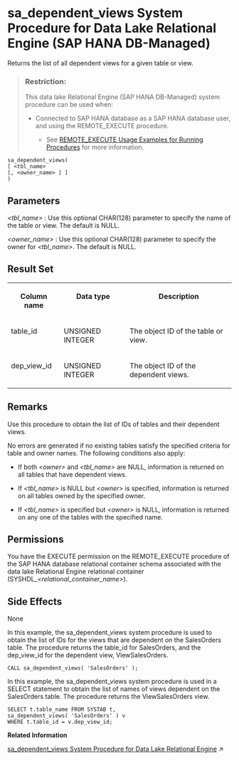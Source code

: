 <!-- loio47783e3af31b4f27a28b41ad534f8332 -->

# sa\_dependent\_views System Procedure for Data Lake Relational Engine \(SAP HANA DB-Managed\)

Returns the list of all dependent views for a given table or view.



> ### Restriction:  
> This data lake Relational Engine \(SAP HANA DB-Managed\) system procedure can be used when:
> 
> -   Connected to SAP HANA database as a SAP HANA database user, and using the REMOTE\_EXECUTE procedure.
> 
>     -   See [REMOTE\_EXECUTE Usage Examples for Running Procedures](remote-execute-usage-examples-for-running-procedures-3e7f86d.md) for more information.



```
sa_dependent_views( 
[ <tbl_name> 
[, <owner_name> ] ] 
)
```



<a name="loio47783e3af31b4f27a28b41ad534f8332__section_ygz_n54_rrb"/>

## Parameters

  *<tbl\_name\>* 
 :   Use this optional CHAR\(128\) parameter to specify the name of the table or view. The default is NULL.

   *<owner\_name\>* 
 :   Use this optional CHAR\(128\) parameter to specify the owner for *<tbl\_name\>*. The default is NULL.

 

<a name="loio47783e3af31b4f27a28b41ad534f8332__section_qrn_454_rrb"/>

## Result Set


<table>
<tr>
<th valign="top">

Column name



</th>
<th valign="top">

Data type



</th>
<th valign="top">

Description



</th>
</tr>
<tr>
<td valign="top">

table\_id



</td>
<td valign="top">

UNSIGNED INTEGER



</td>
<td valign="top">

The object ID of the table or view.



</td>
</tr>
<tr>
<td valign="top">

dep\_view\_id



</td>
<td valign="top">

UNSIGNED INTEGER



</td>
<td valign="top">

The object ID of the dependent views.



</td>
</tr>
</table>



<a name="loio47783e3af31b4f27a28b41ad534f8332__section_zd2_p54_rrb"/>

## Remarks

Use this procedure to obtain the list of IDs of tables and their dependent views.

No errors are generated if no existing tables satisfy the specified criteria for table and owner names. The following conditions also apply:

-   If both *<owner\>* and *<tbl\_name\>* are NULL, information is returned on all tables that have dependent views.

-   If *<tbl\_name\>* is NULL but *<owner\>* is specified, information is returned on all tables owned by the specified owner.

-   If *<tbl\_name\>* is specified but *<owner\>* is NULL, information is returned on any one of the tables with the specified name.




<a name="loio47783e3af31b4f27a28b41ad534f8332__section_u51_bkf_3jb"/>

## Permissions

You have the EXECUTE permission on the REMOTE\_EXECUTE procedure of the SAP HANA database relational container schema associated with the data lake Relational Engine relational container \(SYSHDL\_*<relational\_container\_name\>*\).



<a name="loio47783e3af31b4f27a28b41ad534f8332__section_cf1_q54_rrb"/>

## Side Effects

None



In this example, the sa\_dependent\_views system procedure is used to obtain the list of IDs for the views that are dependent on the SalesOrders table. The procedure returns the table\_id for SalesOrders, and the dep\_view\_id for the dependent view, ViewSalesOrders.

```
CALL sa_dependent_views( 'SalesOrders' );
```

In this example, the sa\_dependent\_views system procedure is used in a SELECT statement to obtain the list of names of views dependent on the SalesOrders table. The procedure returns the ViewSalesOrders view.

```
SELECT t.table_name FROM SYSTAB t,  
sa_dependent_views( 'SalesOrders' ) v 
WHERE t.table_id = v.dep_view_id;
```

**Related Information**  


[sa_dependent_views System Procedure for Data Lake Relational Engine](https://help.sap.com/viewer/19b3964099384f178ad08f2d348232a9/2023_1_QRC/en-US/3be595096c5f101489d8d608a7ef882e.html "Returns the list of all dependent views for a given table or view.") :arrow_upper_right:

